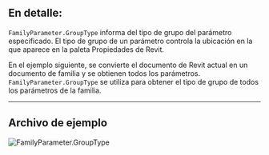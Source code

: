 ## En detalle:
`FamilyParameter.GroupType` informa del tipo de grupo del parámetro especificado. El tipo de grupo de un parámetro controla la ubicación en la que aparece en la paleta Propiedades de Revit.

En el ejemplo siguiente, se convierte el documento de Revit actual en un documento de familia y se obtienen todos los parámetros. `FamilyParameter.GroupType` se utiliza para obtener el tipo de grupo de todos los parámetros de la familia.
___
## Archivo de ejemplo

![FamilyParameter.GroupType](./Revit.Elements.FamilyParameter.GroupType_img.jpg)
